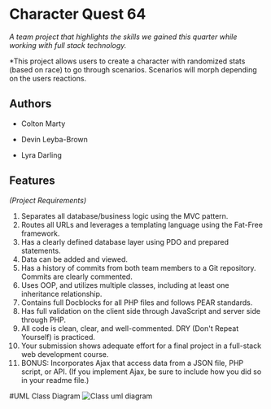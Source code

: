 # Character Quest 64

*A team project that highlights the skills we gained this quarter while working with full stack technology.*

*This project allows users to create a character with randomized stats (based on race) to go through scenarios. 
Scenarios will morph depending on the users reactions.

## Authors

* Colton Marty

* Devin Leyba-Brown

* Lyra Darling

## Features
*(Project Requirements)*
1. Separates all database/business logic using the MVC pattern.
2. Routes all URLs and leverages a templating language using the Fat-Free framework.
3. Has a clearly defined database layer using PDO and prepared statements.
4. Data can be added and viewed.
5. Has a history of commits from both team members to a Git repository. Commits are clearly commented.
6. Uses OOP, and utilizes multiple classes, including at least one inheritance relationship.
7. Contains full Docblocks for all PHP files and follows PEAR standards.
8. Has full validation on the client side through JavaScript and server side through PHP.
9. All code is clean, clear, and well-commented. DRY (Don't Repeat Yourself) is practiced.
10. Your submission shows adequate effort for a final project in a full-stack web development course.
11. BONUS:  Incorporates Ajax that access data from a JSON file, PHP script, or API.
    (If you implement Ajax, be sure to include how you did so in your readme file.)

    

#UML Class Diagram
![Class uml diagram](https://i.ibb.co/Sc1ZTzm/Character-Quest64-UML.jpg)